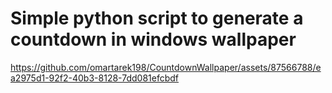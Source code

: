 # Simple python script to generate a countdown in windows wallpaper



https://github.com/omartarek198/CountdownWallpaper/assets/87566788/ea2975d1-92f2-40b3-8128-7dd081efcbdf

